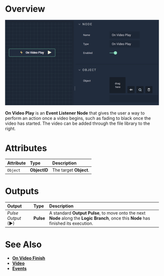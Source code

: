 # Overview

![The On Video Play Node.](../../../.gitbook/assets/onvideoplay.png)


**On Video Play** is an **Event Listener Node** that gives the user a way to perform an action once a video begins, such as fading to black once the video has started. The video can be added through the file library to the right.

# Attributes

| Attribute | Type | Description |
| :--- | :--- | :--- |
| `Object` | **ObjectID** | The target **Object**. |


# Outputs

| Output | Type | Description |
| :--- | :--- | :--- |
| _Pulse Output_ \(►\) | **Pulse** | A standard **Output Pulse**, to move onto the next **Node** along the **Logic Branch**, once this **Node** has finished its execution. |

# See Also
* [**On Video Finish**](onvideofinish.md)
* [**Video**](README.md)
* [**Events**](../README.md)
